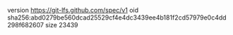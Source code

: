version https://git-lfs.github.com/spec/v1
oid sha256:abd0279be560dcad25529cf4e4dc3439ee4b181f2cd57979e0c4dd298f682607
size 23439
